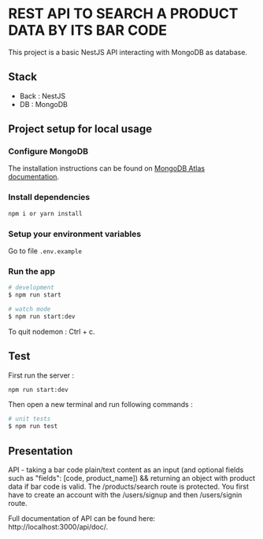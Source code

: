 # REST API TO SEARCH A PRODUCT DATA BY ITS BAR CODE
This project is a basic NestJS API interacting with MongoDB as database.

## Stack
* Back : NestJS
* DB : MongoDB

## Project setup for local usage
### Configure MongoDB
The installation instructions can be found on [MongoDB Atlas documentation](https://docs.atlas.mongodb.com/getting-started/).

### Install dependencies
```bash
npm i or yarn install
```

### Setup your environment variables
Go to file `.env.example`

### Run the app
```bash
# development
$ npm run start

# watch mode
$ npm run start:dev
```

To quit nodemon : Ctrl + c.

## Test
First run the server :

```bash
npm run start:dev
```

Then open a new terminal and run following commands :

```bash
# unit tests
$ npm run test
```

## Presentation
API - taking a bar code plain/text content as an input (and optional fields such as "fields": [code, product_name]) && returning an object with product data if bar code is valid.
The /products/search route is protected. You first have to create an account with the /users/signup and then /users/signin route.

Full documentation of API can be found here: 
http://localhost:3000/api/doc/.

